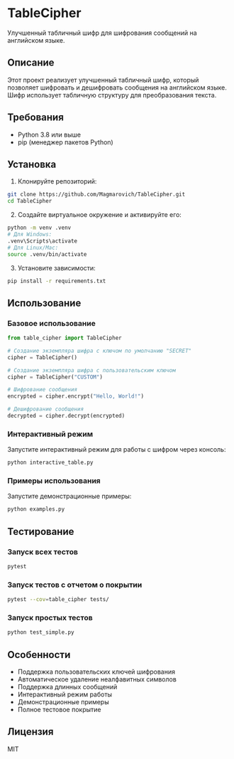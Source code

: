 # TableCipher

Улучшенный табличный шифр для шифрования сообщений на английском языке.

## Описание

Этот проект реализует улучшенный табличный шифр, который позволяет шифровать и дешифровать сообщения на английском языке. Шифр использует табличную структуру для преобразования текста.

## Требования

- Python 3.8 или выше
- pip (менеджер пакетов Python)

## Установка

1. Клонируйте репозиторий:
```bash
git clone https://github.com/Magmarovich/TableCipher.git
cd TableCipher
```

2. Создайте виртуальное окружение и активируйте его:
```bash
python -m venv .venv
# Для Windows:
.venv\Scripts\activate
# Для Linux/Mac:
source .venv/bin/activate
```

3. Установите зависимости:
```bash
pip install -r requirements.txt
```

## Использование

### Базовое использование

```python
from table_cipher import TableCipher

# Создание экземпляра шифра с ключом по умолчанию "SECRET"
cipher = TableCipher()

# Создание экземпляра шифра с пользовательским ключом
cipher = TableCipher("CUSTOM")

# Шифрование сообщения
encrypted = cipher.encrypt("Hello, World!")

# Дешифрование сообщения
decrypted = cipher.decrypt(encrypted)
```

### Интерактивный режим

Запустите интерактивный режим для работы с шифром через консоль:
```bash
python interactive_table.py
```

### Примеры использования

Запустите демонстрационные примеры:
```bash
python examples.py
```

## Тестирование

### Запуск всех тестов
```bash
pytest
```

### Запуск тестов с отчетом о покрытии
```bash
pytest --cov=table_cipher tests/
```

### Запуск простых тестов
```bash
python test_simple.py
```

## Особенности

- Поддержка пользовательских ключей шифрования
- Автоматическое удаление неалфавитных символов
- Поддержка длинных сообщений
- Интерактивный режим работы
- Демонстрационные примеры
- Полное тестовое покрытие

## Лицензия

MIT 